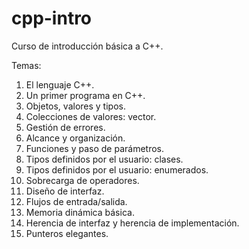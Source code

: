 # cpp-intro

Curso de introducción básica a C++.

Temas:

 1. El lenguaje C++.
 2. Un primer programa en C++.
 3. Objetos, valores y tipos.
 4. Colecciones de valores: vector.
 5. Gestión de errores.
 6. Alcance y organización.
 7. Funciones y paso de parámetros.
 8. Tipos definidos por el usuario: clases.
 9. Tipos definidos por el usuario: enumerados.
 10. Sobrecarga de operadores.
 11. Diseño de interfaz.
 12. Flujos de entrada/salida.
 13. Memoria dinámica básica.
 14. Herencia de interfaz y herencia de implementación.
 15. Punteros elegantes.

